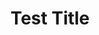 ---
templateKey: home-page
title: Test Title
sliderimage1: /img/image1.jpg
sliderimage2: /img/image2.jpg
sliderimage3: /img/image3.jpg
sliderimage4: /img/image4.jpg
sliderimage5: /img/image5.jpg
sliderimage6: /img/image6.jpg
sliderimage7: /img/image7.jpg
sliderimage8: /img/image8.jpg
sliderimage9: /img/image9.jpg
sliderimage10: /img/image10.jpg
sliderimage11: /img/image12.jpg
sliderimage12: /img/image13.jpg
---